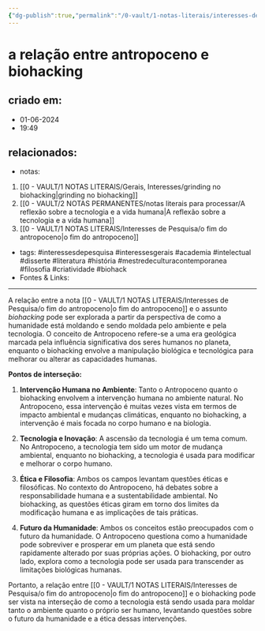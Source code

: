 ```yaml
---
{"dg-publish":true,"permalink":"/0-vault/1-notas-literais/interesses-de-pesquisa/a-relacao-entre-antropoceno-e-biohacking/","tags":["interessesdepesquisa","interessesgerais","academia","intelectual","disserte","literatura","história","mestredeculturacontemporanea","filosofia","criatividade","biohack"],"dgHomeLink":true,"dgShowLocalGraph":true,"dgShowFileTree":true,"dgEnableSearch":true,"noteIcon":""}
---
```


# a relação entre antropoceno e biohacking

## criado em: 
- 01-06-2024
- 19:49
## relacionados:
- notas:
1. [[0 - VAULT/1 NOTAS LITERAIS/Gerais, Interesses/grinding no biohacking\|grinding no biohacking]]
2. [[0 - VAULT/2 NOTAS PERMANENTES/notas literais para processar/A reflexão sobre a tecnologia e a vida humana\|A reflexão sobre a tecnologia e a vida humana]]
3. [[0 - VAULT/1 NOTAS LITERAIS/Interesses de Pesquisa/o fim do antropoceno\|o fim do antropoceno]]
- tags: #interessesdepesquisa #interessesgerais #academia #intelectual #disserte #literatura #história  #mestredeculturacontemporanea #filosofia #criatividade #biohack 
- Fontes & Links: 
---

A relação entre a nota [[0 - VAULT/1 NOTAS LITERAIS/Interesses de Pesquisa/o fim do antropoceno\|o fim do antropoceno]] e o assunto *biohacking* pode ser explorada a partir da perspectiva de como a humanidade está moldando e sendo moldada pelo ambiente e pela tecnologia. O conceito de Antropoceno refere-se a uma era geológica marcada pela influência significativa dos seres humanos no planeta, enquanto o biohacking envolve a manipulação biológica e tecnológica para melhorar ou alterar as capacidades humanas.

**Pontos de interseção:**

1. **Intervenção Humana no Ambiente**: Tanto o Antropoceno quanto o biohacking envolvem a intervenção humana no ambiente natural. No Antropoceno, essa intervenção é muitas vezes vista em termos de impacto ambiental e mudanças climáticas, enquanto no biohacking, a intervenção é mais focada no corpo humano e na biologia.

2. **Tecnologia e Inovação**: A ascensão da tecnologia é um tema comum. No Antropoceno, a tecnologia tem sido um motor de mudança ambiental, enquanto no biohacking, a tecnologia é usada para modificar e melhorar o corpo humano.

3. **Ética e Filosofia**: Ambos os campos levantam questões éticas e filosóficas. No contexto do Antropoceno, há debates sobre a responsabilidade humana e a sustentabilidade ambiental. No biohacking, as questões éticas giram em torno dos limites da modificação humana e as implicações de tais práticas.

4. **Futuro da Humanidade**: Ambos os conceitos estão preocupados com o futuro da humanidade. O Antropoceno questiona como a humanidade pode sobreviver e prosperar em um planeta que está sendo rapidamente alterado por suas próprias ações. O biohacking, por outro lado, explora como a tecnologia pode ser usada para transcender as limitações biológicas humanas.

Portanto, a relação entre [[0 - VAULT/1 NOTAS LITERAIS/Interesses de Pesquisa/o fim do antropoceno\|o fim do antropoceno]] e o biohacking pode ser vista na interseção de como a tecnologia está sendo usada para moldar tanto o ambiente quanto o próprio ser humano, levantando questões sobre o futuro da humanidade e a ética dessas intervenções.